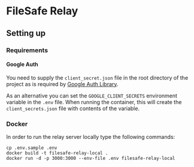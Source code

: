 # FileSafe Relay

## Setting up

### Requirements

#### Google Auth
You need to supply the `client_secret.json` file in the root directory of the project as is required by [Google Auth Library](https://github.com/googleapis/google-auth-library-ruby/tree/584ad57d7d72d9ffa395daa1dde4c48e04ab3c99#example-web).

As an alternative you can set the `GOOGLE_CLIENT_SECRETS` environment variable in the `.env` file. When running the container, this will create the `client_secrets.json` file with contents of the variable.

### Docker

In order to run the relay server locally type the following commands:

```
cp .env.sample .env
docker build -t filesafe-relay-local .
docker run -d -p 3000:3000 --env-file .env filesafe-relay-local
```
